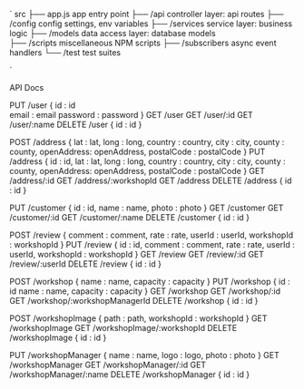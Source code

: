 `
   src
      ├── app.js			app entry point
      ├── /api              controller layer: api routes
      ├── /config			config settings, env variables
      ├── /services         service layer: business logic
      ├── /models           data access layer: database models	
      ├── /scripts          miscellaneous NPM scripts
      ├── /subscribers      async event handlers
      └── /test             test suites

`


API Docs

PUT /user
   {
      id : id  
      email : email
      password : password
   }
GET /user
GET /user/:id
GET /user/:name
DELETE /user
   {
      id : id
   }

POST /address 
   {
      lat : lat,
      long : long, 
      country : country,
      city : city,
      county : county,
      openAddress: openAddress,
      postalCode : postalCode
   }
PUT /address 
   {
      id : id,
      lat : lat,
      long : long, 
      country : country,
      city : city,
      county : county,
      openAddress: openAddress,
      postalCode : postalCode
   }
GET /address/:id
GET /address/:workshopId
GET /address 
DELETE /address 
   {
      id : id
   }



PUT /customer
   {
      id : id,
      name : name,
      photo : photo
   }
GET /customer
GET /customer/:id
GET /customer/:name
DELETE /customer
   {
      id : id
   }

POST /review
   {
      comment : comment,
      rate : rate,
      userId : userId,
      workshopId : workshopId
   }
PUT /review
   {
      id : id,
      comment : comment,
      rate : rate,
      userId : userId,
      workshopId : workshopId
   }
GET /review
GET /review/:id
GET /review/:userId
DELETE /review
   {
      id : id
   }

POST /workshop
   {
      name : name,
      capacity : capacity
   }
PUT /workshop
   {
      id : id
      name : name,
      capacity : capacity
   }
GET /workshop
GET /workshop/:id
GET /workshop/:workshopManagerId
DELETE /workshop
   {
      id : id
   }


POST /workshopImage
   {
      path : path,
      workshopId : workshopId
   }
GET /workshopImage
GET /workshopImage/:workshopId
DELETE /workshopImage
   {
      id : id
   }

PUT /workshopManager
   {
      name : name,
      logo : logo,
      photo : photo
   }
GET /workshopManager
GET /workshopManager/:id
GET /workshopManager/:name
DELETE /workshopManager
   {
      id : id
   }
